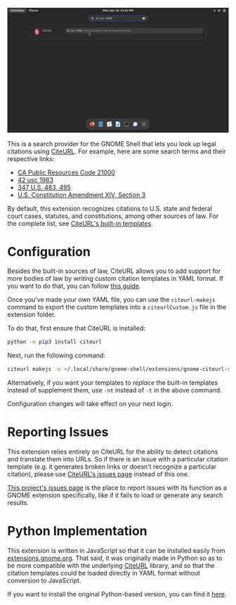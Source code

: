 ![Sreenshot](screenshot.png)

This is a search provider for the GNOME Shell that lets you look up legal citations using [CiteURL](https://github.com/raindrum/citeurl/). For example, here are some search terms and their respective links:

- [CA Public Resources Code 21000](https://leginfo.legislature.ca.gov/faces/codes_displaySection.xhtml?lawCode=PRC&sectionNum=21000)
- [42 usc 1983](https://www.law.cornell.edu/uscode/text/42/1983)
- [347 U.S. 483, 495](https://cite.case.law/us/347/483/#p495)
- [U.S. Constitution Amendment XIV, Section 3](https://constitution.congress.gov/browse/amendment-14/#14_S3)

By default, this extension recognizes citations to U.S. state and federal court cases, statutes, and constitutions, among other sources of law. For the complete list, see [CiteURL's built-in templates](https://github.com/raindrum/citeurl/blob/main/citeurl/builtin-templates.yaml).

# Configuration

Besides the built-in sources of law, CiteURL allows you to add support for more bodies of law by writing custom citation templates in YAML format. If you want to do that, you can follow [this guide](https://raindrum.github.io/citeurl/#template-yamls).

Once you've made your own YAML file, you can use the `citeurl-makejs` command to export the custom templates into a `citeurlCustom.js` file in the extension folder.

To do that, first ensure that CiteURL is installed:

```bash
python -m pip3 install citeurl
```

Next, run the following command:

```bash
citeurl makejs -o ~/.local/share/gnome-shell/extensions/gnome-citeurl-search-provider@raindrum.github.io/citeurlCustom.js -t PATH_TO_YOUR_TEMPLATES.YAML
```

Alternatively, if you want your templates to *replace* the built-in templates instead of supplement them, use `-nt` instead of `-t` in the above command.

Configuration changes will take effect on your next login.

# Reporting Issues

This extension relies entirely on CiteURL for the ability to detect citations and translate them into URLs. So if there is an issue with a particular citation template (e.g. it generates broken links or doesn't recognize a particular citation), please use [CiteURL's issues page](https://github.com/raindrum/citeurl/issues) instead of this one.

[This project's issues page](https://github.com/raindrum/gnome-citeurl-search-provider/issues) is the place to report issues with its function as a GNOME extension specifically, like if it fails to load or generate any search results.

# Python Implementation

This extension is written in JavaScript so that it can be installed easily from [extensions.gnome.org](https://extensions.gnome.org/). That said, it was originally made in Python so as to be more compatible with the underlying [CiteURL](https://github.com/raindrum/citeurl/) library, and so that the citation templates could be loaded directly in YAML format without conversion to JavaScript.

If you want to install the original Python-based version, you can find it [here](https://github.com/raindrum/gnome-citeurl-search-provider/tree/main/python-implementation).